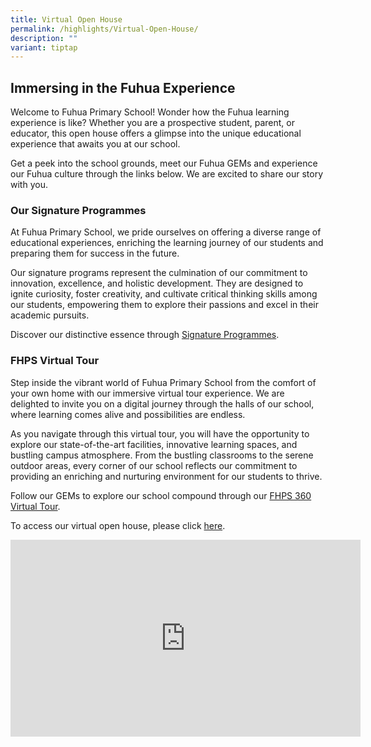 ```yaml
---
title: Virtual Open House
permalink: /highlights/Virtual-Open-House/
description: ""
variant: tiptap
---
```

<h2><strong>Immersing in the Fuhua Experience</strong></h2>
<p>Welcome to Fuhua Primary School! Wonder how the Fuhua learning experience
is like? Whether you are a prospective student, parent, or educator, this
open house offers a glimpse into the unique educational experience that
awaits you at our school.</p>
<p>Get a peek into the school grounds, meet our Fuhua GEMs and experience
our Fuhua culture through the links below. We are excited to share our
story with you.</p>
<h3>Our Signature Programmes</h3>
<p>At Fuhua Primary School, we pride ourselves on offering a diverse range
of educational experiences, enriching the learning journey of our students
and preparing them for success in the future.</p>
<p>Our signature programs represent the culmination of our commitment to
innovation, excellence, and holistic development. They are designed to
ignite curiosity, foster creativity, and cultivate critical thinking skills
among our students, empowering them to explore their passions and excel
in their academic pursuits.</p>
<p>Discover our distinctive essence through <a href="https://www.fuhuapri.moe.edu.sg/fuhua-experience/signature-programmes/" rel="noopener noreferrer nofollow" target="_blank">Signature Programmes</a>.</p>
<h3>FHPS Virtual Tour</h3>
<p>Step inside the vibrant world of Fuhua Primary School from the comfort
of your own home with our immersive virtual tour experience. We are delighted
to invite you on a digital journey through the halls of our school, where
learning comes alive and possibilities are endless.</p>
<p>As you navigate through this virtual tour, you will have the opportunity
to explore our state-of-the-art facilities, innovative learning spaces,
and bustling campus atmosphere. From the bustling classrooms to the serene
outdoor areas, every corner of our school reflects our commitment to providing
an enriching and nurturing environment for our students to thrive.</p>
<p>Follow our GEMs to explore our school compound through our <a href="https://4d.silversea-media.com/view/fhps360tour/#/" rel="noopener noreferrer nofollow" target="_blank">FHPS 360 Virtual Tour</a>.</p>
<p></p>
<p></p>
<p></p>
<p>To access our virtual open house, please click&nbsp;<a href="https://www.youtube.com/watch?v=nDVJfZ4A4W4" rel="noopener noreferrer nofollow" target="_blank">here</a>.</p>
<div class="iframe-wrapper">
<iframe height="315" width="560" allowfullscreen="true" frameborder="0" src="https://www.youtube.com/embed/bL8rO1XuvDM?si=aChhicYn32WsW8xd"></iframe>
</div>
<p></p>